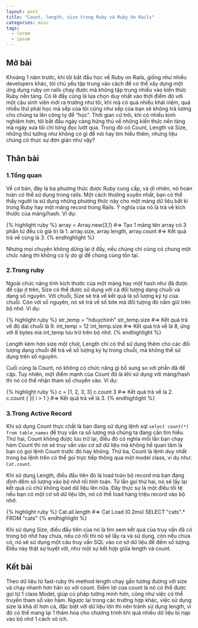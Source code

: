 ```yaml
---
layout: post
title: "Count, length, size trong Ruby và Ruby On Rails"
categories: misc
tags:
  - lorem
  - ipsum
---
```



## Mở bài

Khoảng 1 năm trước, khi tôi bắt đầu học về Ruby on Rails, giống như nhiều developers khác, tôi chủ yếu tập trung vào cách để có thể xây dựng một ứng dụng ruby on rails chạy được mà không tập trung nhiều vào kiến thức Ruby nền tảng. Có lẽ đấy cũng là lựa chọn duy nhất vào thời điểm đó với một cậu sinh viên mới ra trường như tôi, khi mà có quá nhiều khái niệm, quá nhiều thứ phải học mà sếp của tôi cũng như sếp của bạn sẽ không trả lương cho chúng ta lên công ty để “học”. 
Thời gian cứ trôi, khi có nhiều kinh nghiệm hơn, tôi bắt đầu ngày càng hứng thú về những kiến thức nền tảng mà ngày xưa tôi chỉ từng đọc lướt qua. Trong đó có Count, Length và Size, những thứ tưởng như không có gì để nói hay tìm hiểu thêm, nhưng liệu chúng có thực sự đơn giản như vậy?

## Thân bài

### 1.Tổng quan

Về cơ bản, đây là ba phương thức được Ruby cung cấp, và dĩ nhiên, nó hoàn toàn có thể sử dụng trong rails. Một cách thường xuyên nhất, bạn có thể thấy người ta sử dụng những phương thức này cho một mảng dữ liệu bất kì trong Ruby hay một mảng record trong Rails. Ý nghĩa của nó là trả về kích thước của mảng/hash. Ví dụ:

{% highlight ruby %}
array = Array.new(3,1)
#=> Tạo 1 mảng tên array có 3 phần tử đều có giá trị là 1.
array.size, array.length, array.count
#=> Kết quả trả về cùng là 3.
{% endhighlight %}

Nhưng mọi chuyện không dừng lại ở đấy, nếu chúng chỉ cùng có chung một chức năng thì không có lý do gì để chúng cùng tồn tại.

### 2.Trong ruby

Ngoài chức năng tính kích thước của một mảng hay một hash như đã được đề cập ở trên, Size có thể được sử dụng với cả đối tượng dạng chuỗi và dạng số nguyên.
Với chuỗi, Size sẽ trả về kết quả là số lượng ký tự của chuỗi. Còn với số nguyên, nó sẽ trả về số bite mà đối tượng đó nắm giữ trên bộ nhớ. Ví dụ:

{% highlight ruby %}
str_temp = "hduychinh"
str_temp.size
#=> Kết quả trả về độ dài chuỗi là 9.
int_temp = 12
int_temp.size
#=> Kết quả trả về là 8, ứng với 8 bytes mà int_temp lưu trữ trên bộ nhớ.
{% endhighlight %}

Length kém hơn size một chút, Length chỉ có thể sử dụng thêm cho các đối tượng dạng chuỗi để trả về số lượng ký tự trong chuỗi, mà không thể sử dụng trên số nguyên.

Cuối cùng là Count, nó không có chức năng gì bổ sung so với phần đã đề cập. Tuy nhiên, một điểm mạnh của Count đó là khi sử dụng với mảng/hash thì nó có thể nhận tham số chuyển vào. Ví dụ:

{% highlight ruby %}
c = [1, 2, 3, 3]
c.count 3
#=> Kết quả trả về là 2.
c.count { |i| i > 1 }
#=> Kết quả trả về là 3.
{% endhighlight %}

### 3.Trong Active Record

Khi sử dụng Count thực chất là bạn đang sử dụng lệnh sql `select count(*) from table_names` để truy vấn ra số lượng mà chúng ta đang cần tìm hiểu. Thứ hai, Count không được lưu trữ lại, điều đó có nghĩa mỗi lần bạn chạy hàm Count thì nó sẽ truy vấn vào cơ sở dữ liệu mà không hề quan tâm là bạn có gọi lệnh Count trước đó hay không. Thứ ba, Count là lệnh duy nhất trong ba lệnh trên có thể gọi trực tiếp thông qua một model class, ví dụ như: `Cat.count`.

Khi sử dụng Length, điều đầu tiên đó là load toàn bộ record mà bạn đang định đếm số lượng vào bộ nhớ rồi tính toán. Từ lần gọi thứ hai, nó sẽ lấy lại kết quả cũ chứ không load dữ liệu lên nữa. Đây thực sự là một điều tồi tệ nếu bạn có một cơ sở dữ liệu lớn, nó có thể load hàng triệu record vào bộ nhớ.

{% highlight ruby %}
Cat.all.length
#=> Cat Load (0.2ms)  SELECT "cats".* FROM "cats"
{% endhighlight %}

Khi sử dụng Size, điều đầu tiên của nó là tìm xem kết quả của truy vấn đã có trong bộ nhớ hay chưa, nếu có rồi thì nó sẽ lấy ra và sử dụng, còn nếu chưa có, nó sẽ sử dụng một câu truy vấn SQL vào cơ sở dữ liệu để đếm số lượng. Điều này thật sự tuyệt vời, như một sự kết hợp giữa length và count.

## Kết bài

Theo dữ liệu từ fast-ruby thì method length chạy gần tương đương với size và chạy nhanh hơn hăn so với count. Điểm lợi của count là nó có thể được gọi từ 1 class Model, giúp cú pháp tường minh hơn, cũng như việc có thể truyền tham số vào hàm. Ngược lại trong các trường hợp khác, việc sử dụng size là khả dĩ hơn cả, đặc biệt với dữ liệu lớn thì nên tránh sử dụng length, vì đó có thể mang lại 1 thảm hoạ cho chương trình khi quá nhiều dữ liệu bị nạp vào bộ nhớ 1 cách vô ích.

